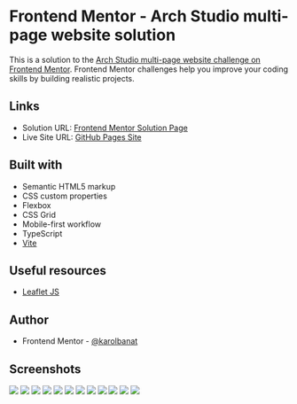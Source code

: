 # Frontend Mentor - Arch Studio multi-page website solution

This is a solution to the [Arch Studio multi-page website challenge on Frontend Mentor](https://www.frontendmentor.io/challenges/arch-studio-multipage-website-wNIbOFYR6). Frontend Mentor challenges help you improve your coding skills by building realistic projects.

## Links

- Solution URL: [Frontend Mentor Solution Page](https://your-solution-url.com)
- Live Site URL: [GitHub Pages Site](https://your-live-site-url.com)

## Built with

- Semantic HTML5 markup
- CSS custom properties
- Flexbox
- CSS Grid
- Mobile-first workflow
- TypeScript
- [Vite](https://vitejs.dev/)

## Useful resources

- [Leaflet JS](https://leafletjs.com/)

## Author

- Frontend Mentor - [@karolbanat](https://www.frontendmentor.io/profile/karolbanat)

## Screenshots

![](./screenshots/screenshot-home-mobile.png)
![](./screenshots/screenshot-portfolio-mobile.png)
![](./screenshots/screenshot-about-mobile.png)
![](./screenshots/screenshot-contact-mobile.png)
![](./screenshots/screenshot-home-tablet.png)
![](./screenshots/screenshot-portfolio-tablet.png)
![](./screenshots/screenshot-about-tablet.png)
![](./screenshots/screenshot-contact-tablet.png)
![](./screenshots/screenshot-home-desktop.png)
![](./screenshots/screenshot-portfolio-desktop.png)
![](./screenshots/screenshot-about-desktop.png)
![](./screenshots/screenshot-contact-desktop.png)
